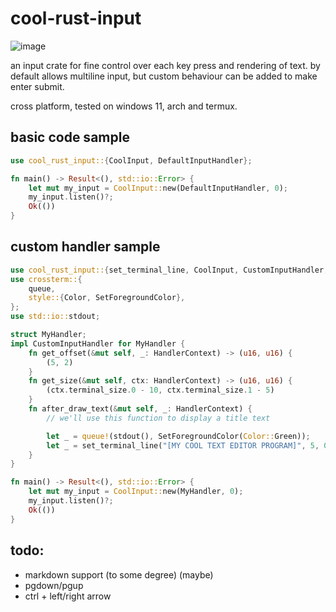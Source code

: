 # cool-rust-input

![image](https://github.com/user-attachments/assets/e9c93489-037e-4aaa-a0ab-395db5e8ee68)

an input crate for fine control over each key press and rendering of text. by default allows multiline input, but custom behaviour can be added to make enter submit.

cross platform, tested on windows 11, arch and termux.

## basic code sample

```rust
use cool_rust_input::{CoolInput, DefaultInputHandler};

fn main() -> Result<(), std::io::Error> {
    let mut my_input = CoolInput::new(DefaultInputHandler, 0);
    my_input.listen()?;
    Ok(())
}
```

## custom handler sample

```rust
use cool_rust_input::{set_terminal_line, CoolInput, CustomInputHandler, HandlerContext};
use crossterm::{
    queue,
    style::{Color, SetForegroundColor},
};
use std::io::stdout;

struct MyHandler;
impl CustomInputHandler for MyHandler {
    fn get_offset(&mut self, _: HandlerContext) -> (u16, u16) {
        (5, 2)
    }
    fn get_size(&mut self, ctx: HandlerContext) -> (u16, u16) {
        (ctx.terminal_size.0 - 10, ctx.terminal_size.1 - 5)
    }
    fn after_draw_text(&mut self, _: HandlerContext) {
        // we'll use this function to display a title text

        let _ = queue!(stdout(), SetForegroundColor(Color::Green));
        let _ = set_terminal_line("[MY COOL TEXT EDITOR PROGRAM]", 5, 0, true);
    }
}

fn main() -> Result<(), std::io::Error> {
    let mut my_input = CoolInput::new(MyHandler, 0);
    my_input.listen()?;
    Ok(())
}
```

## todo:

- markdown support (to some degree) (maybe)
- pgdown/pgup
- ctrl + left/right arrow

